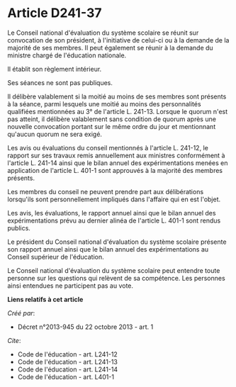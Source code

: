 # Article D241-37

Le Conseil national d'évaluation du système scolaire se réunit sur convocation de son président, à l'initiative de celui-ci
ou à la demande de la majorité de ses membres. Il peut également se réunir à la demande du ministre chargé de l'éducation
nationale. 

Il établit son règlement intérieur. 

Ses séances ne sont pas publiques. 

Il délibère valablement si la moitié au moins de ses membres sont présents à la séance, parmi lesquels une moitié au moins
des personnalités qualifiées mentionnées au 3° de l'article L. 241-13. Lorsque le quorum n'est pas atteint, il délibère
valablement sans condition de quorum après une nouvelle convocation portant sur le même ordre du jour et mentionnant qu'aucun
quorum ne sera exigé. 

Les avis ou évaluations du conseil mentionnés à l'article L. 241-12, le rapport sur ses travaux remis annuellement aux
ministres conformément à l'article L. 241-14 ainsi que le bilan annuel des expérimentations menées en application de
l'article L. 401-1 sont approuvés à la majorité des membres présents. 

Les membres du conseil ne peuvent prendre part aux délibérations lorsqu'ils sont personnellement impliqués dans l'affaire qui
en est l'objet. 

Les avis, les évaluations, le rapport annuel ainsi que le bilan annuel des expérimentations prévu au dernier alinéa de
l'article L. 401-1 sont rendus publics. 

Le président du Conseil national d'évaluation du système scolaire présente son rapport annuel ainsi que le bilan annuel des
expérimentations au Conseil supérieur de l'éducation. 

Le Conseil national d'évaluation du système scolaire peut entendre toute personne sur les questions qui relèvent de sa
compétence. Les personnes ainsi entendues ne participent pas au vote.

**Liens relatifs à cet article**

_Créé par_:

  - Décret n°2013-945 du 22 octobre 2013 - art. 1

_Cite_:

  - Code de l'éducation - art. L241-12
  - Code de l'éducation - art. L241-13
  - Code de l'éducation - art. L241-14
  - Code de l'éducation - art. L401-1
